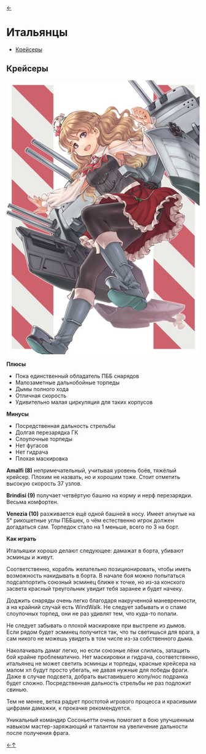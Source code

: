 [←](../readme.md)

# Итальянцы

- [Крейсеры](#Крейсеры)

## Крейсеры
![Zara](../images/zara.png)

**Плюсы**
- Пока единственный обладатель ПББ снарядов
- Малозаметные дальнобойные торпеды
- Дымы полного хода
- Отличная скорость
- Удивительно малая циркуляция для таких корпусов

**Минусы**
- Посредственная дальность стрельбы
- Долгая перезарядка ГК
- Слоупочные торпеды
- Нет фугасов
- Нет гидрача
- Плохая маскировка

**Amalfi (8)** непримечательный, учитывая уровень боёв, тяжёлый крейсер. Плохим не назвать, но и хорошим тоже. Стоит отметить высокую скорость 37 узлов.

**Brindisi (9)** получает четвёртую башню на корму и нерф перезарядки. Весьма комфортен.

**Venezia (10)** разживается ещё одной башней в носу. Имеет апнутые на 5° рикошетные углы ПББшек, о чём естественно игрок должен догадаться сам. Торпедок стало на 1 меньше, всего по 3 на борт.

**Как играть**

Итальяшки хорошо делают следующее: дамажат в борта, убивают эсминцы и живут.

Соответственно, корабль желательно позиционировать, чтобы иметь возможность накидывать в борта. В начале боя можно попытаться подсаппортить союзный эсминец ближе к точке, но из-за конского засвета красный треугольник увидит тебя заранее и будет начеку.

Доджить снаряды очень легко благодаря накрученной маневренности, а на крайний случай есть WindWalk. Не следует забывать и о спаме слоупочных торпед, они не раз удивлят тем, что куда-то попали.

Не следует забывать о плохой маскировке при выстреле из дымов. Если рядом будет эсминец получится так, что ты светишься для врага, а сам никого не можешь увидеть в том числе из-за собственного дыма.

Наколачивать дамаг легко, но если союзные лёхи слились, затащить бой крайне проблематично. Нет маскировки и гидрача, соответственно, итальянец не может светить эсминцы и торпеды, красные крейсера на малом хп будут просто убегать, не давая нужные для победы фраги. Даже в случае подсвета, добрать выставившего жопу/нос подранка будет сложно. Посредственная дальность стрельбы не раз подложит свинью.

Тем не менее, ветка радует простотой игрового процесса и красивыми цифрами дамажки, к прокачке рекомендуется.

Уникальный командир Сосоньетти очень помогает в бою улучшенным навыком мастер-заряжающий и талантом на увеличение дальности после получения фрага.

[←](../readme.md)[↑](#Итальянцы)
